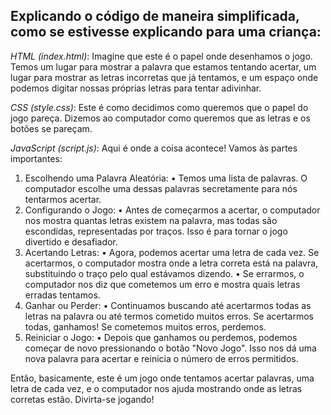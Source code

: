 ## Explicando o código de maneira simplificada, como se estivesse explicando para uma criança:

*HTML (index.html)*: Imagine que este é o papel onde desenhamos o jogo. Temos um lugar para mostrar a palavra que estamos tentando acertar, um lugar para mostrar as letras incorretas que já tentamos, e um espaço onde podemos digitar nossas próprias letras para tentar adivinhar.

*CSS (style.css)*: Este é como decidimos como queremos que o papel do jogo pareça. Dizemos ao computador como queremos que as letras e os botões se pareçam.

*JavaScript (script.js)*: Aqui é onde a coisa acontece! Vamos às partes importantes:
1.	Escolhendo uma Palavra Aleatória:
•	Temos uma lista de palavras. O computador escolhe uma dessas palavras secretamente para nós tentarmos acertar.
2.	Configurando o Jogo:
•	Antes de começarmos a acertar, o computador nos mostra quantas letras existem na palavra, mas todas são escondidas, representadas por traços. Isso é para tornar o jogo divertido e desafiador.
3.	Acertando Letras:
•	Agora, podemos acertar uma letra de cada vez. Se acertarmos, o computador mostra onde a letra correta está na palavra, substituindo o traço pelo qual estávamos dizendo.
•	Se errarmos, o computador nos diz que cometemos um erro e mostra quais letras erradas tentamos.
4.	Ganhar ou Perder:
•	Continuamos buscando até acertarmos todas as letras na palavra ou até termos cometido muitos erros. Se acertarmos todas, ganhamos! Se cometemos muitos erros, perdemos.
5.	Reiniciar o Jogo:
•	Depois que ganhamos ou perdemos, podemos começar de novo pressionando o botão "Novo Jogo". Isso nos dá uma nova palavra para acertar e reinicia o número de erros permitidos.

Então, basicamente, este é um jogo onde tentamos acertar palavras, uma letra de cada vez, e o computador nos ajuda mostrando onde as letras corretas estão. Divirta-se jogando!


